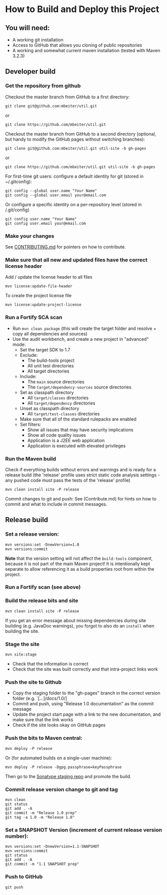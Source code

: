 # How to Build and Deploy this Project

## You will need:

- A working git installation
- Access to GitHub that allows you cloning of public repositories
- A working and somewhat current maven installation (tested with Maven 3.2.3)

## Developer build

### Get the repository from github

Checkout the master branch from GitHub to a first directory:

    git clone git@github.com:mbeiter/util.git

or

	git clone https://github.com/mbeiter/util.git

Checkout the master branch from GitHub to a second directory (optional, but handy to modify the GitHub pages without 
switching branches):

    git clone git@github.com:mbeiter/util.git util-site -b gh-pages

or

	git clone https://github.com/mbeiter/util.git util-site -b gh-pages

For first-time git users: configure a default identity for git (stored in ~/.gitconfig):

    git config --global user.name "Your Name"
    git config --global user.email your@email.com

Or configure a specific identity on a per-repository level (stored in <repo-root>/.git/config)

    git config user.name "Your Name"
    git config user.email your@email.com

### Make your changes

See [CONTRIBUTING.md](CONTRIBUTING.md) for pointers on how to contribute.

### Make sure that all new and updated files have the correct license header 

Add / update the license header to all files

    mvn license:update-file-header

To create the project license file

    mvn license:update-project-license

### Run a Fortify SCA scan

- Run `mvn clean package` (this will create the target folder and resolve + copy all dependencies and sources)
- Use the audit workbench, and create a new project in "advanced" mode:
    - Set the target SDK to 1.7
    - Exclude:
         - The build-tools project 
         - All unit test directories
         - All target directories
    - Include:
         - The `main` source directories
         - The `target/dependency-sources` source directories
    - Set as classpath directory
         - All `target/classes` directories
         - All `target/dependency` directories
    - Unset as classpath directory
         - All `target/test-classes` directories
    - Make sure that all of the standard rulepacks are enabled
    - Set filters:
        - Show all issues that may have security implications
        - Show all code quality issues
        - Application is a J2EE web application
        - Application is executed with elevated privileges 

### Run the Maven build

Check if everything builds without errors and warnings and is ready for a release build (the 'release' profile uses 
strict static code analysis settings - any pushed code must pass the tests of the 'release' profile)

    mvn clean install site -P release

Commit changes to git and push: See (Contribute.md) for hints on how to commit and what to include in commit messages.


## Release build

### Set a release version:

    mvn versions:set -DnewVersion=1.0
    mvn versions:commit

**Note** that the version setting will not affect the `build-tools` component, because it is not part of the main Maven 
project! It is intentionally kept separate to allow referencing it as a build properties root from within the project.

### Run a Fortify scan (see above)

### Build the release bits and site

    mvn clean install site -P release

If you get an error message about missing dependencies during site building (e.g. JavaDoc warnings), you forgot to also
do an `install` when building the site.

### Stage the site 

    mvn site:stage
    
- Check that the information is correct 
- Check that the site was built correctly and that intra-project links work

### Push the site to Github

- Copy the staging folder to the "gh-pages" branch in the correct version folder (e.g. `[...]/docs/1.0/]
- Commit and push, using "Release 1.0 documentation" as the commit message
- Update the project start page with a link to the new documentation, and make sure that the link works 
- Check if the site looks okay on GitHub pages

### Push the bits to Maven central:

    mvn deploy -P release
    
Or (for automated builds on a single-user machine):

    mvn deploy -P release -Dgpg.passphrase=keyPassphrase
        
Then go to the [Sonatype staging repo](https://oss.sonatype.org/) and promote the build.

### Commit release version change to git and tag

    mvn clean
    git status
    git add . -A
    git commit -m "Release 1.0 prep"
    git tag -a 1.0 -m "Release 1.0"

### Set a SNAPSHOT Version (increment of current release version number):

    mvn versions:set -DnewVersion=1.1-SNAPSHOT
    mvn versions:commit
    git status
    git add . -A
    git commit -m "1.1 SNAPSHOT prep"

### Push to GitHub

    git push
